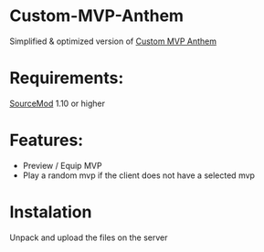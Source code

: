 # Custom-MVP-Anthem
Simplified & optimized version of [Custom MVP Anthem](https://forums.alliedmods.net/showthread.php?t=296578) 

# Requirements:
[SourceMod](https://www.sourcemod.net/downloads.php?branch=stable) 1.10 or higher

# Features:
- Preview / Equip MVP
- Play a random mvp if the client does not have a selected mvp

# Instalation
Unpack and upload the files on the server
